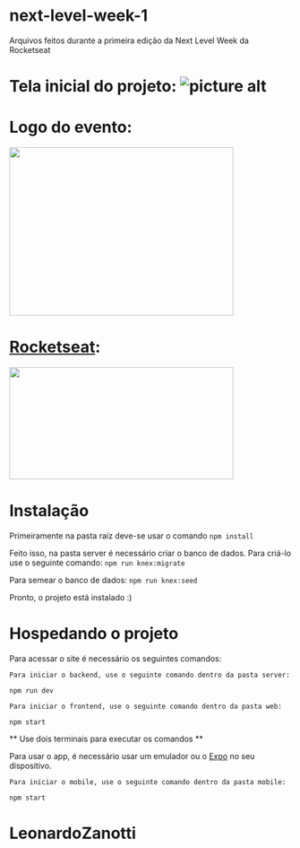 # next-level-week-1
Arquivos feitos durante a primeira edição da Next Level Week da Rocketseat

# Tela inicial do projeto: ![picture alt](https://user-images.githubusercontent.com/38081852/83580830-6f63e200-a513-11ea-9a27-0a109ec1e4d0.png)
# Logo do evento:
<img src="https://cdn.dribbble.com/users/1986561/screenshots/11226328/nlw_dribbble.png"  width="400" height="300">

# [Rocketseat](https://www.youtube.com/channel/UCSfwM5u0Kce6Cce8_S72olg):
<img src="https://miro.medium.com/max/2400/1*fs0ScMc45X9QEwno8G414A.png"  width="400" height="200">


# Instalação

Primeiramente na pasta raíz deve-se usar o comando
``` npm install ```

Feito isso, na pasta server é necessário criar o banco de dados. Para criá-lo use o seguinte comando:
``` npm run knex:migrate ```

Para semear o banco de dados:
``` npm run knex:seed ```

Pronto, o projeto está instalado :)

# Hospedando o projeto
Para acessar o site é necessário os seguintes comandos:

``` Para iniciar o backend, use o seguinte comando dentro da pasta server: ```

``` npm run dev ```

``` Para iniciar o frontend, use o seguinte comando dentro da pasta web: ```

``` npm start ```

** Use dois terminais para executar os comandos **

Para usar o app, é necessário usar um emulador ou o [Expo](https://expo.io) no seu dispositivo.

``` Para iniciar o mobile, use o seguinte comando dentro da pasta mobile: ```

``` npm start ```

# LeonardoZanotti
